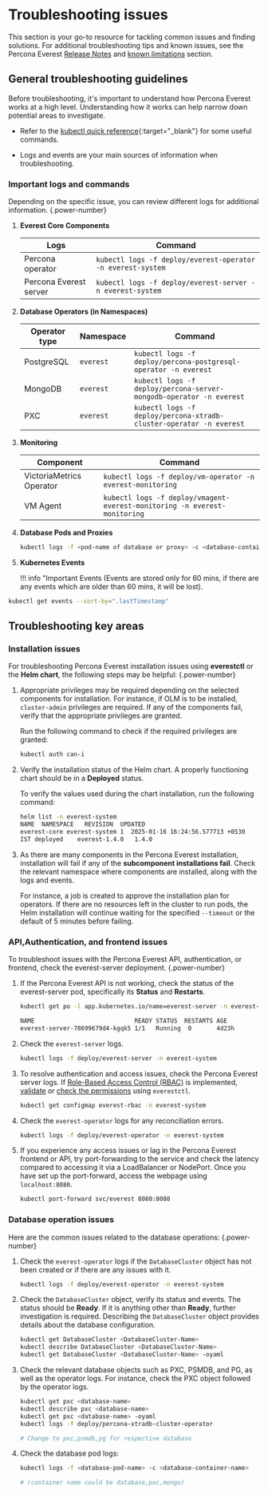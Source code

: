 # Troubleshooting issues

This section is your go-to resource for tackling common issues and finding solutions. For additional troubleshooting tips and known issues, see the Percona Everest [Release Notes](../release-notes/release_notes_index.md) and [known limitations](../reference/known_limitations.md) section.


## General troubleshooting guidelines

Before troubleshooting, it's important to understand how Percona Everest works at a high level. Understanding how it works can help narrow down potential areas to investigate.

- Refer to the [kubectl quick reference](https://kubernetes.io/docs/reference/kubectl/quick-reference/){:target="_blank"} for some useful commands.

- Logs and events are your main sources of information when troubleshooting.



### Important logs and commands

Depending on the specific issue, you can review different logs for additional information.
{.power-number}

1. **Everest Core Components**

    | Logs        | Command                                                     |
    | ---------------- | ----------------------------------------------------------- |
    | Percona operator| `kubectl logs -f deploy/everest-operator -n everest-system` |
    | Percona Everest server | `kubectl logs -f deploy/everest-server -n everest-system`   |

2. **Database Operators (in Namespaces)**

    | Operator type | Namespace | Command                                                             |
    | ------------- | --------- | ------------------------------------------------------------------- |
    | PostgreSQL    | `everest` | `kubectl logs -f deploy/percona-postgresql-operator -n everest`     |
    | MongoDB       | `everest` | `kubectl logs -f deploy/percona-server-mongodb-operator -n everest` |
    | PXC           | `everest` | `kubectl logs -f deploy/percona-xtradb-cluster-operator -n everest` |

3. **Monitoring**

    | Component                | Command                                                                   |
    | ------------------------ | ------------------------------------------------------------------------- |
    | VictoriaMetrics Operator | `kubectl logs -f deploy/vm-operator -n everest-monitoring`                |
    | VM Agent                 | `kubectl logs -f deploy/vmagent-everest-monitoring -n everest-monitoring` |


4. **Database Pods and Proxies**

    ```sh
    kubectl logs -f <pod-name of database or proxy> -c <database-container>
    ```

5. **Kubernetes Events**

    !!! info "Important
        Events (Events are stored only for 60 mins, if there are any events which are older than 60 mins, it will be lost).

```sh
kubectl get events --sort-by=".lastTimestamp"
```

## Troubleshooting key areas

### Installation issues

For troubleshooting Percona Everest installation issues using **everestctl** or the **Helm chart**, the following steps may be helpful:
{.power-number}

1. Appropriate privileges may be required depending on the selected components for installation. For instance, if OLM is to be installed, `cluster-admin` privileges are required. If any of the components fail, verify that the appropriate privileges are granted.

    Run the following command to check if the required privileges are granted:

    ```sh
    kubectl auth can-i
    ```

2. Verify the installation status of the Helm chart. A properly functioning chart should be in a **Deployed** status. 

    To verify the values used during the chart installation, run the following command:

    ```sh
    helm list -n everest-system
    NAME  NAMESPACE   REVISION  UPDATED                             	STATUS  	CHART        	APP VERSION
    everest-core everest-system	1  2025-01-16 16:24:56.577713 +0530 
    IST	deployed	everest-1.4.0	1.4.0
    ```

3. As there are many components in the Percona Everest installation, installation will fail if any of the **subcomponent installations fail**. Check the relevant namespace where components are installed, along with the logs and events.

    For instance, a job is created to approve the installation plan for operators. If there are no resources left in the cluster to run pods, the Helm installation will continue waiting for the specified ``--timeout`` or the default of 5 minutes before failing.

### API,Authentication, and frontend issues

To troubleshoot issues with the Percona Everest API, authentication, or frontend, check the everest-server deployment. 
{.power-number}

1. If the Percona Everest API is not working, check the status of the everest-server pod, specifically its **Status** and **Restarts**.

    ```sh
    kubectl get po -l app.kubernetes.io/name=everest-server -n everest-system

    NAME                            READY STATUS  RESTARTS AGE
    everest-server-78699679d4-kgqk5 1/1   Running  0       4d23h
    ```

2. Check the `everest-server` logs. 

    ```sh
    kubectl logs -f deploy/everest-server -n everest-system
    ```

3. To resolve authentication and access issues, check the Percona Everest server logs. If [Role-Based Access Control (RBAC)](../administer/rbac.md) is implemented, [validate](../administer/administer/rbac.md#validate-your-rbac-policy) or [check the permissions](../administer/rbac.md#test-your-rbac-policy) using `everestctl`.

    ```sh
    kubectl get configmap everest-rbac -n everest-system
    ```

4. Check the `everest-operator` logs for any reconciliation errors.

    ```sh
    kubectl logs -f deploy/everest-operator -n everest-system
    ```

5. If you experience any access issues or lag in the Percona Everest frontend or API, try port-forwarding to the service and check the latency compared to accessing it via a LoadBalancer or NodePort. Once you have set up the port-forward, access the webpage using `localhost:8080`.


    ```sh
    kubectl port-forward svc/everest 8080:8080
    ```

### Database operation issues

Here are the common issues related to the database operations:
{.power-number}

1. Check the `everest-operator` logs if the `DatabaseCluster` object has not been created or if there are any issues with it. 

    ```sh
    kubectl logs -f deploy/everest-operator -n everest-system
    ```

2. Check the `DatabaseCluster` object, verify its status and events. The status should be **Ready**. If it is anything other than **Ready**, further investigation is required. Describing the `DatabaseCluster` object provides details about the database configuration.

    ```sh
    kubectl get DatabaseCluster <DatabaseCluster-Name>
    kubectl describe DatabaseCluster <DatabaseCluster-Name>
    kubectl get DatabaseCluster <DatabaseCluster-Name> -oyaml
    ```


3. Check the relevant database objects such as PXC, PSMDB, and PG, as well as the operator logs. For instance, check the PXC object followed by the operator logs.

    ```sh
    kubectl get pxc <database-name>
    kubectl describe pxc <database-name>
    kubectl get pxc <database-name> -oyaml 
    kubectl logs -f deploy/percona-xtradb-cluster-operator
    
    # Change to pxc,psmdb,pg for respective database
    ```

4. Check the database pod logs:

    ```sh
    kubectl logs -f <database-pod-name> -c <database-container-name>  
    
    # (container name could be database,pxc,mongo)
    ```





























